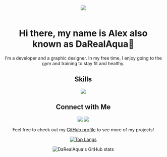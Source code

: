 <div align="center">
  <img src="https://img.icons8.com/color/80/null/working-with-a-laptop.png"/><br><br>
  <h1>Hi there, my name is Alex also known as DaRealAqua👋</h1>
  <p>I'm a developer and a graphic designer. In my free time, I enjoy going to the gym and training to stay fit and healthy.</p>
  <h2>Skills</h2>
  <p>
    <img src="https://img.icons8.com/color/35/000000/php.png"/>
  </p>
  
  <h2>Connect with Me</h2>
  <p>
    <a href="https://twitter.com/DaRealAqua_"><img src="https://img.icons8.com/color/35/000000/twitter.png"/></a>
    <a href="https://discord.gg/VFFzjceP6E"><img src="https://img.icons8.com/color/35/null/discord--v2.png"></a>
  </p>
<p>Feel free to check out my <a href="https://github.com/DaRealAqua">GitHub profile</a> to see more of my projects!</p>

[![Top Langs](https://github-readme-stats.vercel.app/api/top-langs/?username=DaRealAqua&hide_progress=true)](https://github.com/DaRealAqua/github-readme-stats)

![DaRealAqua's GitHub stats](https://github-readme-stats.vercel.app/api?username=DaRealAqua&show_icons=true&theme=default)

</div>
